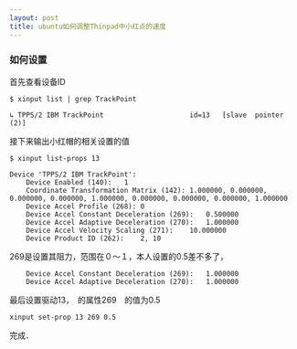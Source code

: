 ```yaml
---
layout: post
title: ubuntu如何调整Thinpad中小红点的速度
---
```


### 如何设置

首先查看设备ID

```
$ xinput list | grep TrackPoint

↳ TPPS/2 IBM TrackPoint                   	id=13	[slave  pointer  (2)]

```

接下来输出小红帽的相关设置的值

```
$ xinput list-props 13

Device 'TPPS/2 IBM TrackPoint':
	Device Enabled (140):	1
	Coordinate Transformation Matrix (142):	1.000000, 0.000000, 0.000000, 0.000000, 1.000000, 0.000000, 0.000000, 0.000000, 1.000000
	Device Accel Profile (268):	0
	Device Accel Constant Deceleration (269):	0.500000
	Device Accel Adaptive Deceleration (270):	1.000000
	Device Accel Velocity Scaling (271):	10.000000
	Device Product ID (262):	2, 10

```
269是设置其阻力，范围在０～１，本人设置的0.5差不多了，

```
	Device Accel Constant Deceleration (269):	1.000000
	Device Accel Adaptive Deceleration (270):	1.000000
```

最后设置驱动13，　的属性269　的值为0.5

```
xinput set-prop 13 269 0.5
```

完成．